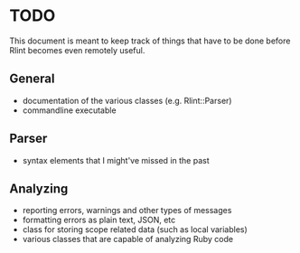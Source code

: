 # TODO

This document is meant to keep track of things that have to be done before
Rlint becomes even remotely useful.

## General

* documentation of the various classes (e.g. Rlint::Parser)
* commandline executable

## Parser

* syntax elements that I might've missed in the past

## Analyzing

* reporting errors, warnings and other types of messages
* formatting errors as plain text, JSON, etc
* class for storing scope related data (such as local variables)
* various classes that are capable of analyzing Ruby code
